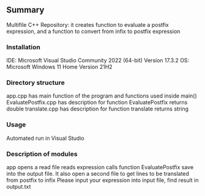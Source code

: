 
## Summary
Multifile C++ Repository: it creates function to evaluate a postfix expression, and a function to convert from infix to postfix expression

### Installation
IDE: Microsoft Visual Studio Community 2022 (64-bit) Version 17.3.2
OS: Microsoft Windows 11 Home Version 21H2

### Directory structure
app.cpp has main function of the program and functions used inside main()
EvaluatePostfix.cpp has description for function EvaluatePostfix returns double
translate.cpp has description for function translate returns string
### Usage 
Automated run in Visual Studio

### Description of modules
app opens a read file reads expression calls function EvaluatePostfix save into the output file. It also open a second file to get lines to be translated from postfix to infix
Please input your expression into input file, find result in output.txt